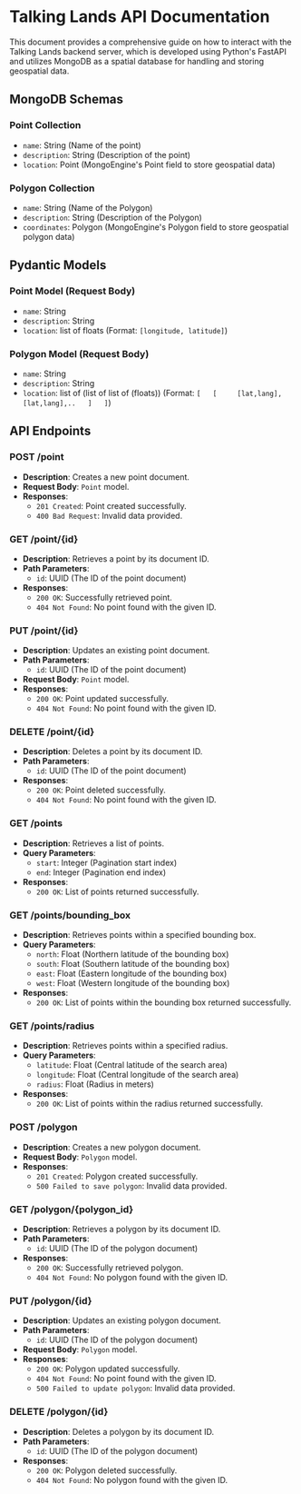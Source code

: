 # Talking Lands API Documentation

This document provides a comprehensive guide on how to interact with the Talking Lands backend server, which is developed using Python's FastAPI and utilizes MongoDB as a spatial database for handling and storing geospatial data.

## MongoDB Schemas

### Point Collection

- `name`: String (Name of the point)
- `description`: String (Description of the point)
- `location`: Point (MongoEngine's Point field to store geospatial data)

### Polygon Collection

- `name`: String (Name of the Polygon)
- `description`: String (Description of the Polygon)
- `coordinates`: Polygon (MongoEngine's Polygon field to store geospatial polygon data)

## Pydantic Models

### Point Model (Request Body)

- `name`: String
- `description`: String
- `location`: list of floats (Format: `[longitude, latitude]`)

### Polygon Model (Request Body)

- `name`: String
- `description`: String
- `location`: list of (list of list of (floats)) (Format: `[   [     [lat,lang],[lat,lang],..   ]   ]`)

## API Endpoints

### POST /point

- **Description**: Creates a new point document.
- **Request Body**: `Point` model.
- **Responses**:
  - `201 Created`: Point created successfully.
  - `400 Bad Request`: Invalid data provided.

### GET /point/{id}

- **Description**: Retrieves a point by its document ID.
- **Path Parameters**:
  - `id`: UUID (The ID of the point document)
- **Responses**:
  - `200 OK`: Successfully retrieved point.
  - `404 Not Found`: No point found with the given ID.

### PUT /point/{id}

- **Description**: Updates an existing point document.
- **Path Parameters**:
  - `id`: UUID (The ID of the point document)
- **Request Body**: `Point` model.
- **Responses**:
  - `200 OK`: Point updated successfully.
  - `404 Not Found`: No point found with the given ID.

### DELETE /point/{id}

- **Description**: Deletes a point by its document ID.
- **Path Parameters**:
  - `id`: UUID (The ID of the point document)
- **Responses**:
  - `200 OK`: Point deleted successfully.
  - `404 Not Found`: No point found with the given ID.

### GET /points

- **Description**: Retrieves a list of points.
- **Query Parameters**:
  - `start`: Integer (Pagination start index)
  - `end`: Integer (Pagination end index)
- **Responses**:
  - `200 OK`: List of points returned successfully.

### GET /points/bounding_box

- **Description**: Retrieves points within a specified bounding box.
- **Query Parameters**:
  - `north`: Float (Northern latitude of the bounding box)
  - `south`: Float (Southern latitude of the bounding box)
  - `east`: Float (Eastern longitude of the bounding box)
  - `west`: Float (Western longitude of the bounding box)
- **Responses**:
  - `200 OK`: List of points within the bounding box returned successfully.

### GET /points/radius

- **Description**: Retrieves points within a specified radius.
- **Query Parameters**:
  - `latitude`: Float (Central latitude of the search area)
  - `longitude`: Float (Central longitude of the search area)
  - `radius`: Float (Radius in meters)
- **Responses**:
  - `200 OK`: List of points within the radius returned successfully.



### POST /polygon

- **Description**: Creates a new polygon document.
- **Request Body**: `Polygon` model.
- **Responses**:
  - `201 Created`: Polygon created successfully.
  - `500 Failed to save polygon`: Invalid data provided.

### GET /polygon/{polygon_id}

- **Description**: Retrieves a polygon by its document ID.
- **Path Parameters**:
  - `id`: UUID (The ID of the polygon document)
- **Responses**:
  - `200 OK`: Successfully retrieved polygon.
  - `404 Not Found`: No polygon found with the given ID.

### PUT /polygon/{id}

- **Description**: Updates an existing polygon document.
- **Path Parameters**:
  - `id`: UUID (The ID of the polygon document)
- **Request Body**: `Polygon` model.
- **Responses**:
  - `200 OK`: Polygon updated successfully.
  - `404 Not Found`: No point found with the given ID.
  - `500 Failed to update polygon`: Invalid data provided.

### DELETE /polygon/{id}

- **Description**: Deletes a polygon by its document ID.
- **Path Parameters**:
  - `id`: UUID (The ID of the polygon document)
- **Responses**:
  - `200 OK`: Polygon deleted successfully.
  - `404 Not Found`: No polygon found with the given ID.